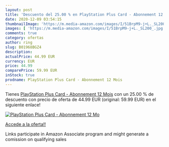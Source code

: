 ```yaml
---
layout: post
title: 'Descuento del 25.00 % en PlayStation Plus Card - Abonnement 12 Mo'
date: 2020-12-09 03:54:15
thumbnailImage: 'https://m.media-amazon.com/images/I/51BrpM9-j+L._SL200_.jpg'
images: [ 'https://m.media-amazon.com/images/I/51BrpM9-j+L._SL200_.jpg' ]
comments: true
category: ofertas
author: ring
slug: B01968BGZ4
description:
actualPrice: 44.99 EUR
currency: EUR
price: 44.99
comparePrice: 59.99 EUR
inStock: true
prodname: PlayStation Plus Card - Abonnement 12 Mois
---
```


Tienes [PlayStation Plus Card - Abonnement 12 Mois](https://www.amazon.fr/dp/B01968BGZ4/?tag=tolees0d-21) con un 25.00 % de descuento con precio de oferta de 44.99 EUR (original: 59.99 EUR) en el siguiente enlace!

[![PlayStation Plus Card - Abonnement 12 Mo](https://m.media-amazon.com/images/I/51BrpM9-j+L._SL200_.jpg)](https://www.amazon.fr/dp/B01968BGZ4/?tag=tolees0d-21)

[Accede a la oferta!!](https://www.amazon.fr/dp/B01968BGZ4/?tag=tolees0d-21)

Links participate in Amazon Associate program and might generate a comission on qualifying sales


